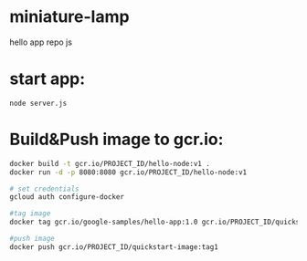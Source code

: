 # miniature-lamp
hello app repo js

# start app:
`node server.js`

# Build&Push image to gcr.io:
```bash
docker build -t gcr.io/PROJECT_ID/hello-node:v1 .
docker run -d -p 8080:8080 gcr.io/PROJECT_ID/hello-node:v1

# set credentials
gcloud auth configure-docker

#tag image
docker tag gcr.io/google-samples/hello-app:1.0 gcr.io/PROJECT_ID/quickstart-image:tag1

#push image
docker push gcr.io/PROJECT_ID/quickstart-image:tag1
```
